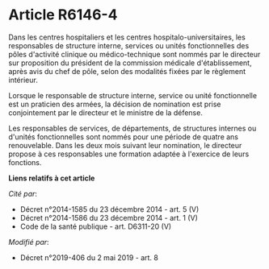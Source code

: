 # Article R6146-4

Dans les centres hospitaliers et les centres hospitalo-universitaires, les responsables de structure interne, services ou
unités fonctionnelles des pôles d'activité clinique ou médico-technique sont nommés par le directeur sur proposition du
président de la commission médicale d'établissement, après avis du chef de pôle, selon des modalités fixées par le règlement
intérieur.

Lorsque le responsable de structure interne, service ou unité fonctionnelle est un praticien des armées, la décision de
nomination est prise conjointement par le directeur et le ministre de la défense.

Les responsables de services, de départements, de structures internes ou d'unités fonctionnelles sont nommés pour une période
de quatre ans renouvelable. Dans les deux mois suivant leur nomination, le directeur propose à ces responsables une formation
adaptée à l'exercice de leurs fonctions.

**Liens relatifs à cet article**

_Cité par_:

  - Décret n°2014-1585 du 23 décembre 2014 - art. 5 (V)
  - Décret n°2014-1586 du 23 décembre 2014 - art. 1 (V)
  - Code de la santé publique - art. D6311-20 (V)

_Modifié par_:

  - Décret n°2019-406 du 2 mai 2019 - art. 8

